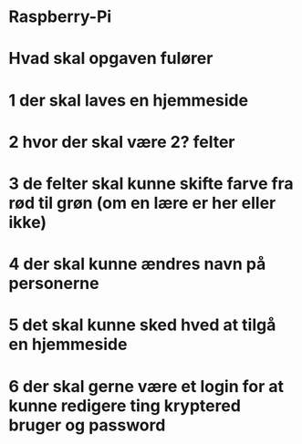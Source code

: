 # Raspberry-Pi

# Hvad skal opgaven fulører



  # 1   der skal laves en hjemmeside
  # 2   hvor der skal være 2? felter 
  # 3   de felter skal kunne skifte farve fra rød til grøn (om en lære er her eller ikke)
  # 4   der skal kunne ændres navn på personerne 
  # 5   det skal kunne sked hved at tilgå en hjemmeside 
  # 6   der skal gerne være et login for at kunne redigere ting kryptered bruger og password
